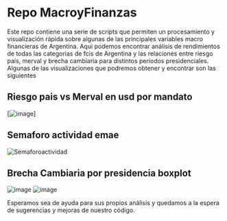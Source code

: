 # Repo MacroyFinanzas

Este repo contiene una serie de scripts que permiten un procesamiento y visualización rápida sobre algunas de las principales variables macro financieras de Argentina. 
Aqui podemos encontrar análisis de rendimientos de todas las categorias de fcis de Argentina y las relaciones entre riesgo país, merval y brecha cambiaria para distintos períodos presidenciales.
Algunas de las visualizaciones que podremos obtener y encontrar son las siguientes
## Riesgo pais vs Merval en usd por mandato
[![image](https://github.com/rhamiro94/MacroyFinanzas/assets/49741792/80931762-ac4d-4bcf-98e5-4f9014029a54)]
## Semaforo actividad emae
![Semaforoactividad](https://github.com/user-attachments/assets/2865ad1f-a255-421d-9929-356d05b287ab)
## Brecha Cambiaria por presidencia boxplot
![image](https://github.com/rhamiro94/MacroyFinanzas/assets/49741792/2b61b5d6-1ced-4a01-81b0-911924973478)
![image](https://github.com/rhamiro94/MacroyFinanzas/assets/49741792/a58985fe-2066-4573-918b-bf988a566a71)


Esperamos sea de ayuda para sus propios análisis y quedamos a la espera de sugerencias y mejoras de nuestro código.
